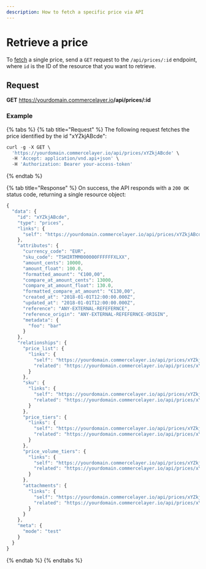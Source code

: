 ```yaml
---
description: How to fetch a specific price via API
---
```


# Retrieve a price

To <a href="https://docs.commercelayer.io/developers/fetching-resources" target="_blank">fetch</a> a single price, send a `GET` request to the `/api/prices/:id` endpoint, where `id` is the ID of the resource that you want to retrieve.

## Request

**GET** https://yourdomain.commercelayer.io<b>/api/prices/:id</b>

### **Example**

{% tabs %}
{% tab title="Request" %}
The following request fetches the price identified by the id "xYZkjABcde":

```javascript
curl -g -X GET \
  'https://yourdomain.commercelayer.io/api/prices/xYZkjABcde' \
  -H 'Accept: application/vnd.api+json' \
  -H 'Authorization: Bearer your-access-token'
```
{% endtab %}

{% tab title="Response" %}
On success, the API responds with a `200 OK` status code, returning a single resource object:

```javascript
{
  "data": {
    "id": "xYZkjABcde",
    "type": "prices",
    "links": {
      "self": "https://yourdomain.commercelayer.io/api/prices/xYZkjABcde"
    },
    "attributes": {
      "currency_code": "EUR",
      "sku_code": "TSHIRTMM000000FFFFFFXLXX",
      "amount_cents": 10000,
      "amount_float": 100.0,
      "formatted_amount": "€100,00",
      "compare_at_amount_cents": 13000,
      "compare_at_amount_float": 130.0,
      "formatted_compare_at_amount": "€130,00",
      "created_at": "2018-01-01T12:00:00.000Z",
      "updated_at": "2018-01-01T12:00:00.000Z",
      "reference": "ANY-EXTERNAL-REFEFERNCE",
      "reference_origin": "ANY-EXTERNAL-REFEFERNCE-ORIGIN",
      "metadata": {
        "foo": "bar"
      }
    },
    "relationships": {
      "price_list": {
        "links": {
          "self": "https://yourdomain.commercelayer.io/api/prices/xYZkjABcde/relationships/price_list",
          "related": "https://yourdomain.commercelayer.io/api/prices/xYZkjABcde/price_list"
        }
      },
      "sku": {
        "links": {
          "self": "https://yourdomain.commercelayer.io/api/prices/xYZkjABcde/relationships/sku",
          "related": "https://yourdomain.commercelayer.io/api/prices/xYZkjABcde/sku"
        }
      },
      "price_tiers": {
        "links": {
          "self": "https://yourdomain.commercelayer.io/api/prices/xYZkjABcde/relationships/price_tiers",
          "related": "https://yourdomain.commercelayer.io/api/prices/xYZkjABcde/price_tiers"
        }
      },
      "price_volume_tiers": {
        "links": {
          "self": "https://yourdomain.commercelayer.io/api/prices/xYZkjABcde/relationships/price_volume_tiers",
          "related": "https://yourdomain.commercelayer.io/api/prices/xYZkjABcde/price_volume_tiers"
        }
      },
      "attachments": {
        "links": {
          "self": "https://yourdomain.commercelayer.io/api/prices/xYZkjABcde/relationships/attachments",
          "related": "https://yourdomain.commercelayer.io/api/prices/xYZkjABcde/attachments"
        }
      }
    },
    "meta": {
      "mode": "test"
    }
  }
}
```
{% endtab %}
{% endtabs %}

